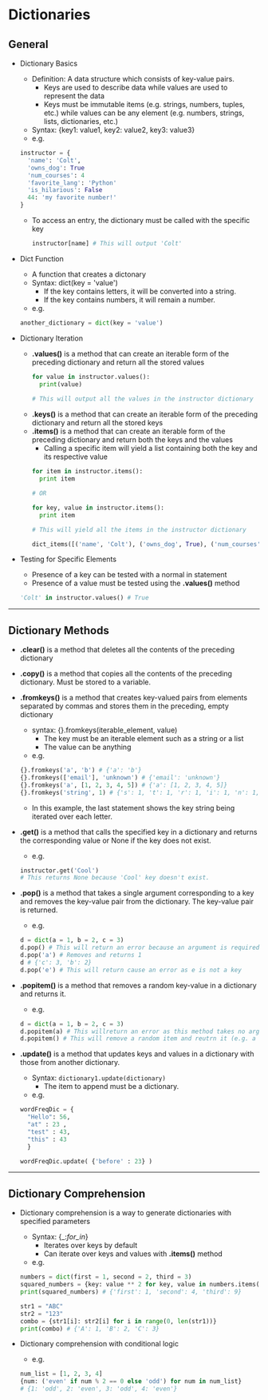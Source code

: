 # Dictionaries

## General

- Dictionary Basics
  - Definition:  A data structure which consists of key-value pairs.
    - Keys are used to describe data while values are used to represent the data
    - Keys must be immutable items (e.g. strings, numbers, tuples, etc.) while values can be any element (e.g. numbers, strings, lists, dictionaries, etc.)
  - Syntax:  {key1: value1, key2: value2, key3: value3}
  - e.g.
  ```python
  instructor = {
    'name': 'Colt',
    'owns_dog': True
    'num_courses': 4
    'favorite_lang': 'Python'
    'is_hilarious': False
    44: 'my favorite number!'
  }
  ```
  - To access an entry, the dictionary must be called with the specific key
    ```python
    instructor[name] # This will output 'Colt'
    ```
  
- Dict Function
  - A function that creates a dictonary
  - Syntax:  dict(key = 'value')
    - If the key contains letters, it will be converted into a string.
    - If the key contains numbers, it will remain a number.
  - e.g.
  ```python
  another_dictionary = dict(key = 'value')
  ```

- Dictionary Iteration
  - **.values()** is a method that can create an iterable form of the preceding dictionary and return all the stored values
    ```python
    for value in instructor.values():
      print(value)
      
    # This will output all the values in the instructor dictionary
    ```
  - **.keys()** is a method that can create an iterable form of the preceding dictionary and return all the stored keys
  - **.items()** is a method that can create an iterable form of the preceding dictionary and return both the keys and the values
    - Calling a specific item will yield a list containing both the key and its respective value
    ```python
    for item in instructor.items():
      print item
    
    # OR
    
    for key, value in instructor.items():
      print item
    
    # This will yield all the items in the instructor dictionary
    
    dict_items([('name', 'Colt'), ('owns_dog', True), ('num_courses', 4) ...])
    ```

- Testing for Specific Elements
  - Presence of a key can be tested with a normal in statement
  - Presence of a value must be tested using the **.values()** method
  ```python
  'Colt' in instructor.values() # True
  ```

---

## Dictionary Methods

- **.clear()** is a method that deletes all the contents of the preceding dictionary

- **.copy()** is a method that copies all the contents of the preceding dictionary.  Must be stored to a variable.

- **.fromkeys()** is a method that creates key-valued pairs from elements separated by commas and stores them in the preceding, empty dictionary
  - syntax:  {}.fromkeys(iterable_element, value)
    - The key must be an iterable element such as a string or a list
    - The value can be anything
  - e.g.
  ```python
  {}.fromkeys('a', 'b') # {'a': 'b'}
  {}.fromkeys(['email'], 'unknown') # {'email': 'unknown'}
  {}.fromkeys('a', [1, 2, 3, 4, 5]) # {'a': [1, 2, 3, 4, 5]}
  {}.fromkeys('string', 1) # {'s': 1, 't': 1, 'r': 1, 'i': 1, 'n': 1, 'g': 1}
  ```
    - In this example, the last statement shows the key string being iterated over each letter.

- **.get()** is a method that calls the specified key in a dictionary and returns the corresponding value or None if the key does not exist.
  - e.g.
  ```python
  instructor.get('Cool')
  # This returns None because 'Cool' key doesn't exist.
  ```

- **.pop()** is a method that takes a single argument corresponding to a key and removes the key-value pair from the dictionary.  The key-value pair is returned.
  - e.g.
  ```python
  d = dict(a = 1, b = 2, c = 3)
  d.pop() # This will return an error because an argument is required.
  d.pop('a') # Removes and returns 1
  d # {'c': 3, 'b': 2}
  d.pop('e') # This will return cause an error as e is not a key
  ```
- **.popitem()** is a method that removes a random key-value in a dictionary and returns it.
  - e.g.
  ```python
  d = dict(a = 1, b = 2, c = 3)
  d.popitem(a) # This willreturn an error as this method takes no arguments
  d.popitem() # This will remove a random item and reutrn it (e.g. a = 1)
  ```

- **.update()** is a method that updates keys and values in a dictionary with those from another dictionary.
  - Syntax:  ```dictionary1.update(dictionary)```
    - The item to append must be a dictionary.
  - e.g.
  ```python
  wordFreqDic = {
    "Hello": 56,
    "at" : 23 ,
    "test" : 43,
    "this" : 43
    }
  
  wordFreqDic.update( {'before' : 23} )
  ```

---

## Dictionary Comprehension

- Dictionary comprehension is a way to generate dictionaries with specified parameters
  - Syntax:  {_:_for_in_}
    - Iterates over keys by default
    - Can iterate over keys and values with **.items()** method
  - e.g.
  ```python
  numbers = dict(first = 1, second = 2, third = 3)
  squared_numbers = {key: value ** 2 for key, value in numbers.items()}
  print(squared_numbers) # {'first': 1, 'second': 4, 'third': 9}
  ```
  ```python
  str1 = "ABC"
  str2 = "123"
  combo = {str1[i]: str2[i] for i in range(0, len(str1))}
  print(combo) # {'A': 1, 'B': 2, 'C': 3}
  ```

- Dictionary comprehension with conditional logic
  - e.g.
  ```python
  num_list = [1, 2, 3, 4]
  {num: ('even' if num % 2 == 0 else 'odd') for num in num_list}
  # {1: 'odd', 2: 'even', 3: 'odd', 4: 'even'}
  ```
